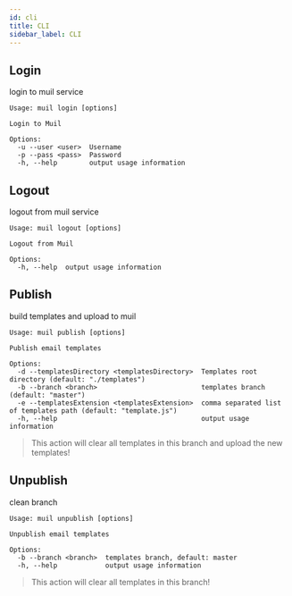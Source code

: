 ```yaml
---
id: cli
title: CLI
sidebar_label: CLI
---
```


## Login

login to muil service

```
Usage: muil login [options]

Login to Muil

Options:
  -u --user <user>  Username
  -p --pass <pass>  Password
  -h, --help        output usage information
```

## Logout

logout from muil service

```
Usage: muil logout [options]

Logout from Muil

Options:
  -h, --help  output usage information
```

## Publish

build templates and upload to muil

```
Usage: muil publish [options]

Publish email templates

Options:
  -d --templatesDirectory <templatesDirectory>  Templates root directory (default: "./templates")
  -b --branch <branch>                          templates branch (default: "master")
  -e --templatesExtension <templatesExtension>  comma separated list of templates path (default: "template.js")
  -h, --help                                    output usage information
```

> This action will clear all templates in this branch and upload the new templates!

## Unpublish

clean branch

```
Usage: muil unpublish [options]

Unpublish email templates

Options:
  -b --branch <branch>  templates branch, default: master
  -h, --help            output usage information
```

> This action will clear all templates in this branch!
